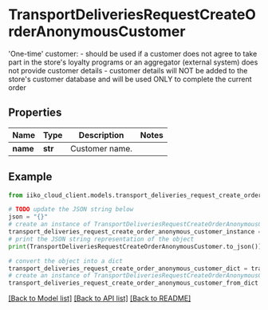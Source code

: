 # TransportDeliveriesRequestCreateOrderAnonymousCustomer

'One-time' customer:  - should be used if a customer does not agree to take part in the store's loyalty programs or an aggregator (external system) does not provide customer details  - customer details will NOT be added to the store's customer database and will be used ONLY to complete the current order

## Properties

Name | Type | Description | Notes
------------ | ------------- | ------------- | -------------
**name** | **str** | Customer name. | 

## Example

```python
from iiko_cloud_client.models.transport_deliveries_request_create_order_anonymous_customer import TransportDeliveriesRequestCreateOrderAnonymousCustomer

# TODO update the JSON string below
json = "{}"
# create an instance of TransportDeliveriesRequestCreateOrderAnonymousCustomer from a JSON string
transport_deliveries_request_create_order_anonymous_customer_instance = TransportDeliveriesRequestCreateOrderAnonymousCustomer.from_json(json)
# print the JSON string representation of the object
print(TransportDeliveriesRequestCreateOrderAnonymousCustomer.to_json())

# convert the object into a dict
transport_deliveries_request_create_order_anonymous_customer_dict = transport_deliveries_request_create_order_anonymous_customer_instance.to_dict()
# create an instance of TransportDeliveriesRequestCreateOrderAnonymousCustomer from a dict
transport_deliveries_request_create_order_anonymous_customer_from_dict = TransportDeliveriesRequestCreateOrderAnonymousCustomer.from_dict(transport_deliveries_request_create_order_anonymous_customer_dict)
```
[[Back to Model list]](../README.md#documentation-for-models) [[Back to API list]](../README.md#documentation-for-api-endpoints) [[Back to README]](../README.md)


